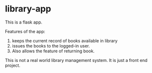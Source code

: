 # library-app

This is a flask app.

Features of the app:

1. keeps the current record of books available in library
2. issues the books to the logged-in user.
3. Also allows the feature of returning book.

This is not a real world library management system. It is just a front end project.
